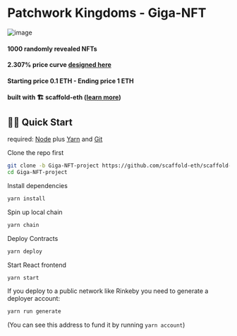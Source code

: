 # Patchwork Kingdoms - Giga-NFT

![image](https://user-images.githubusercontent.com/2653167/145732157-f95d3808-e2f0-422b-9484-52ef412513b3.png)

#### 1000 randomly revealed NFTs

#### 2.307% price curve [designed here](https://docs.google.com/spreadsheets/d/1Hrvp2hUb_jkAXNDD3VBbK6eNOJQqoFeQBVhpuWN9I-g/edit#gid=0)

#### Starting price 0.1 ETH - Ending price 1 ETH

#### built with 🏗 scaffold-eth ([learn more](https://github.com/scaffold-eth/scaffold-eth))

## 🏃‍♀️ Quick Start

required: [Node](https://nodejs.org/dist/latest-v12.x/) plus [Yarn](https://classic.yarnpkg.com/en/docs/install/) and [Git](https://git-scm.com/downloads)


Clone the repo first
```sh
git clone -b Giga-NFT-project https://github.com/scaffold-eth/scaffold-eth-examples.git Giga-NFT-project
cd Giga-NFT-project
```

Install dependencies
```bash
yarn install
```

Spin up local chain
```sh
yarn chain
```

Deploy Contracts
```sh
yarn deploy
```

Start React frontend
```bash
yarn start
```

If you deploy to a public network like Rinkeby you need to generate a deployer account:
```sh
yarn run generate
```
(You can see this address to fund it by running `yarn account`)
